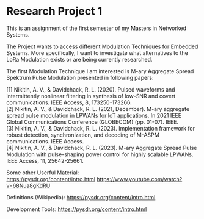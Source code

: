 # Research Project 1
This is an assignment of the first semester of my Masters in Networked Systems. 

The Project wants to access different Modulation Techniques for Embedded Systems. More specifically, I want to investigate what alternatives to the LoRa Modulation exists or are being currently researched. 

The first Modulation Technique I am interested is M-ary Aggregate Spread Spektrum Pulse Modulation presented in following papers: 

[1] Nikitin, A. V., & Davidchack, R. L. (2020). Pulsed waveforms and intermittently nonlinear filtering in synthesis of low-SNR and covert communications. IEEE Access, 8, 173250-173266.  
[2] Nikitin, A. V., & Davidchack, R. L. (2021, December). M-ary aggregate spread pulse modulation in LPWANs for IoT applications. In 2021 IEEE Global Communications Conference (GLOBECOM) (pp. 01-07). IEEE.  
[3] Nikitin, A. V., & Davidchack, R. L. (2023). Implementation framework for robust detection, synchronization, and decoding of M-ASPM communications. IEEE Access.  
[4] Nikitin, A. V., & Davidchack, R. L. (2023). M-ary Aggregate Spread Pulse Modulation with pulse-shaping power control for highly scalable LPWANs. IEEE Access, 11, 25642-25661.  

Some other Userful Material:  
https://pysdr.org/content/intro.html
https://www.youtube.com/watch?v=68Nua8gKdRU

Definitions (Wikipedia):
https://pysdr.org/content/intro.html

Development Tools: 
https://pysdr.org/content/intro.html